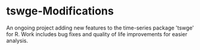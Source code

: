 # tswge-Modifications
An ongoing project adding new features to the time-series package 'tswge' for R. Work includes bug fixes and quality of life improvements for easier analysis. 
